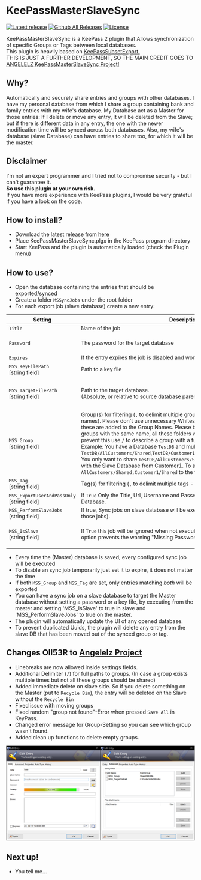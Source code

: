 # KeePassMasterSlaveSync
[![Latest release](https://img.shields.io/github/release/OIl53R/KeePassMasterSlaveSync2.svg?label=latest%20release)](https://github.com/OIl53R/KeePassMasterSlaveSync2/releases/latest)
[![Github All Releases](https://img.shields.io/github/downloads/OIl53R/KeePassMasterSlaveSync2/total.svg)](https://github.com/OIl53R/KeePassMasterSlaveSync2/releases)
[![License](https://img.shields.io/github/license/OIl53R/KeePassMasterSlaveSync2.svg)](https://github.com/OIl53R/KeePassMasterSlaveSync2/blob/master/LICENSE)

KeePassMasterSlaveSync is a KeePass 2 plugin that Allows synchronization of specific Groups or Tags between local databases.\
This plugin is heavily based on [KeePassSubsetExport.](https://github.com/lukeIam/KeePassSubsetExport)\
THIS IS JUST A FURTHER DEVELOPMENT, SO THE MAIN CREDIT GOES TO [ANGELELZ KeePassMasterSlaveSync Project!](https://github.com/Angelelz/KeePassMasterSlaveSync)

## Why?
Automatically and securely share entries and groups with other databases. I have my personal database from which I share a group containing bank and family entries with my wife's database.
My Database act as a Master for those entries: If I delete or move any entry, It will be deleted from the Slave; but if there is different data in any entry, the one with the newer modification time will be synced across both databases.
Also, my wife's database (slave Database) can have entries to share too, for which it will be the master.

## Disclaimer
I'm not an expert programmer and I tried not to compromise security - but I can't guarantee it.  
**So use this plugin at your own risk.**  
If you have more experience with KeePass plugins, I would be very grateful if you have a look on the code.

## How to install?
- Download the latest release from [here](https://github.com/OIl53R/KeePassMasterSlaveSync2/releases)
- Place KeePassMasterSlaveSync.plgx in the KeePass program directory
- Start KeePass and the plugin is automatically loaded (check the Plugin menu)

## How to use?
- Open the database containing the entries that should be exported/synced
- Create a folder `MSSyncJobs` under the root folder
- For each export job (slave database) create a new entry:

| Setting                                                   | Description                                                             | Optional                                   | Example                                 |
| --------------------------------------------------------- | ----------------------------------------------------------------------- | ------------------------------------------ | --------------------------------------- |
| `Title`                                                   | Name of the job                                                         | No                                         | `MSS_MobilePhone`           |
| `Password`                                                | The password for the target database                                    | Yes, if `MSS_KeyFilePath` is set  | `SecurePW!`                             |
| `Expires`                                                 | If the entry expires the job is disabled and won't be executed          | `-`                                        | `-`                                     |
| `MSS_KeyFilePath`<br>[string field]           | Path to a key file                                                      | Yes, if `Password` is set                  | `C:\keys\mobile.key`                    |
| `MSS_TargetFilePath`<br>[string field]        | Path to the target database.<br>(Absolute, or relative to source database parent folder.) | No                       | `C:\sync\mobile.kdbx`<br>or<br>`mobile.kdbx`<br>or<br>`..\mobile.kdbx` |
| `MSS_Group`<br>[string field]                 | Group(s) for filtering (`,` to delimit multiple groups - `,` is not allowed in group names). Please don't use unnecessary Whitespaces before and after `,`, because these are added to the Group Names. Please be adviced that if you have multiple groups with the same name, all these folders will be shared with the slave. To prevent this use `/` to describe a group with a full path from your root group. Example: You have a Database `TestDB` and multiple groups: `TestDB/AllCustomers/Shared`,`TestDB/Customer1/Shared`,`TestDB/Customer2/Shared`,etc. You only want to share `TestDB/AllCustomers/Shared` and `TestDB/Customer1/Share` with the Slave Database from Customer1. To achieve this you should add `AllCustomers/Shared,Customer1/Shared` to the field.| Yes, if `MSS_Tag` is set          | `Shared` or `AllCustomers/Shared,Customer1/Shared` or `AllCustomers,Customer1`|
| `MSS_Tag`<br>[string field]                   | Tag(s) for filtering (`,` to delimit multiple tags - `,` is not allowed in tag names)| Yes, if `MSS_Group` is set        | `MobileSync`                            |
| `MSS_ExportUserAndPassOnly`<br>[string field]    | If `True` Only the Title, Url, Username and Password will be synced with the slave Database. | Yes (defaults to `False`) | `True`                             |
| `MSS_PerformSlaveJobs`<br>[string field]    | If true, Sync jobs on slave database will be executed too (Making it the master for those jobs). | Yes (defaults to `True`) | `True`                             |
| `MSS_IsSlave`<br>[string field]    | If `True` this job will be ignored when not executed from a Master database. This option prevents the warning "Missing Password or valid KeyFilePath" to show | Yes (defaults to `False`). `MSS_PerformSlaveJobs` must be `true` | `True`                             |

- Every time the (Master) database is saved, every configured sync job will be executed
- To disable an sync job temporarily just set it to expire, it does not matter the time
- If both `MSS_Group` and `MSS_Tag` are set, only entries matching *both* will be exported
- You can have a sync job on a slave database to target the Master database without setting a password or a key file, by executing from the master and setting 'MSS_IsSlave' to true in slave and 'MSS_PerformSlaveJobs' to true on the master.
- The plugin will automatically update the UI of any opened database.
- To prevent duplicated Uuids, the plugin will delete any entry from the slave DB that has been moved out of the synced group or tag.

## Changes OlI53R to [Angelelz Project](https://github.com/Angelelz/KeePassMasterSlaveSync/)
- Linebreaks are now allowed inside settings fields.
- Additional Delimiter (`/`) for full paths to groups. (In case a group exists multiple times but not all these groups should be shared)
- Added immediate delete on slave side. So if you delete something on the Master (put to `Recycle Bin`), the entry will be deleted on the Slave without the `Recycle Bin`
- Fixed issue with moving groups
- Fixed random "group not found"-Error when pressed `Save All` in KeyPass.
- Changed error message for Group-Setting so you can see which group wasn't found.
- Added clean up functions to delete empty groups.

![create](https://raw.githubusercontent.com/OIl53R/KeePassMasterSlaveSync2/master/KeePassMasterSlaveSync/Capture/CaptureMSS.png)

## Next up!
- You tell me...

